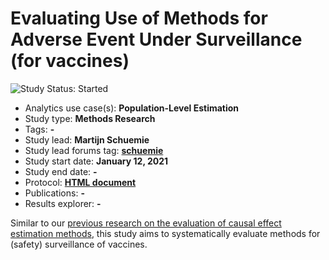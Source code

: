 Evaluating Use of Methods for Adverse Event Under Surveillance (for vaccines)
=============================================================================

<img src="https://img.shields.io/badge/Study%20Status-Started-blue.svg" alt="Study Status: Started">

- Analytics use case(s): **Population-Level Estimation**
- Study type: **Methods Research**
- Tags: **-**
- Study lead: **Martijn Schuemie**
- Study lead forums tag: **[schuemie](https://forums.ohdsi.org/u/schuemie)**
- Study start date: **January 12, 2021**
- Study end date: **-**
- Protocol: **[HTML document](https://ohdsi-studies.github.io/Eumaeus/Protocol.html)**
- Publications: **-**
- Results explorer: **-**

Similar to our [previous research on the evaluation of causal effect estimation methods](https://doi.org/10.1162/99608f92.147cc28e), this study aims to systematically evaluate methods for (safety) surveillance of vaccines.
